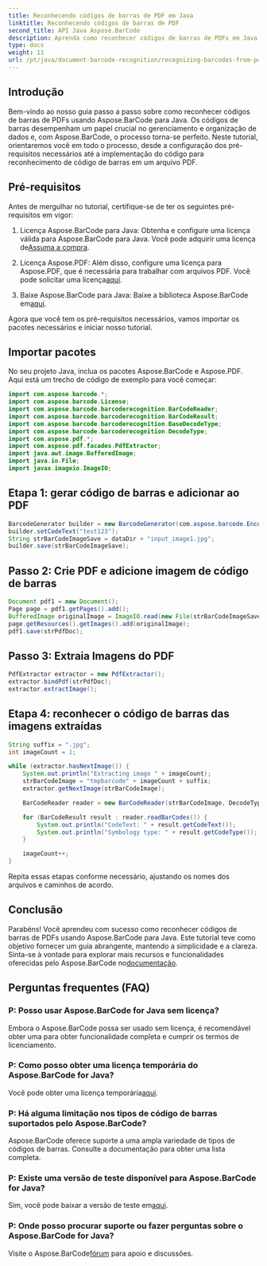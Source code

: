 ```yaml
---
title: Reconhecendo códigos de barras de PDF em Java
linktitle: Reconhecendo códigos de barras de PDF
second_title: API Java Aspose.BarCode
description: Aprenda como reconhecer códigos de barras de PDFs em Java usando Aspose.BarCode. Guia passo a passo com exemplos de código. Aumente a eficiência do seu gerenciamento de dados!
type: docs
weight: 11
url: /pt/java/document-barcode-recognition/recognizing-barcodes-from-pdf/
---
```


## Introdução

Bem-vindo ao nosso guia passo a passo sobre como reconhecer códigos de barras de PDFs usando Aspose.BarCode para Java. Os códigos de barras desempenham um papel crucial no gerenciamento e organização de dados e, com Aspose.BarCode, o processo torna-se perfeito. Neste tutorial, orientaremos você em todo o processo, desde a configuração dos pré-requisitos necessários até a implementação do código para reconhecimento de código de barras em um arquivo PDF.

## Pré-requisitos

Antes de mergulhar no tutorial, certifique-se de ter os seguintes pré-requisitos em vigor:

1.  Licença Aspose.BarCode para Java: Obtenha e configure uma licença válida para Aspose.BarCode para Java. Você pode adquirir uma licença de[Assuma a compra](https://purchase.aspose.com/buy).

2.  Licença Aspose.PDF: Além disso, configure uma licença para Aspose.PDF, que é necessária para trabalhar com arquivos PDF. Você pode solicitar uma licença[aqui](https://purchase.aspose.com/temporary-license/).

3.  Baixe Aspose.BarCode para Java: Baixe a biblioteca Aspose.BarCode em[aqui](https://releases.aspose.com/barcode/java/).

Agora que você tem os pré-requisitos necessários, vamos importar os pacotes necessários e iniciar nosso tutorial.

## Importar pacotes

No seu projeto Java, inclua os pacotes Aspose.BarCode e Aspose.PDF. Aqui está um trecho de código de exemplo para você começar:

```java
import com.aspose.barcode.*;
import com.aspose.barcode.License;
import com.aspose.barcode.barcoderecognition.BarCodeReader;
import com.aspose.barcode.barcoderecognition.BarCodeResult;
import com.aspose.barcode.barcoderecognition.BaseDecodeType;
import com.aspose.barcode.barcoderecognition.DecodeType;
import com.aspose.pdf.*;
import com.aspose.pdf.facades.PdfExtractor;
import java.awt.image.BufferedImage;
import java.io.File;
import javax.imageio.ImageIO;
```

## Etapa 1: gerar código de barras e adicionar ao PDF

```java
BarcodeGenerator builder = new BarcodeGenerator(com.aspose.barcode.EncodeTypes.CODE_39_STANDARD);
builder.setCodeText("test123");
String strBarCodeImageSave = dataDir + "input_image1.jpg";
builder.save(strBarCodeImageSave);
```

## Passo 2: Crie PDF e adicione imagem de código de barras

```java
Document pdf1 = new Document();
Page page = pdf1.getPages().add();
BufferedImage originalImage = ImageIO.read(new File(strBarCodeImageSave));
page.getResources().getImages().add(originalImage);
pdf1.save(strPdfDoc);
```

## Passo 3: Extraia Imagens do PDF

```java
PdfExtractor extractor = new PdfExtractor();
extractor.bindPdf(strPdfDoc);
extractor.extractImage();
```

## Etapa 4: reconhecer o código de barras das imagens extraídas

```java
String suffix = ".jpg";
int imageCount = 1;

while (extractor.hasNextImage()) {
    System.out.println("Extracting image " + imageCount);
    strBarCodeImage = "tmpbarcode" + imageCount + suffix;
    extractor.getNextImage(strBarCodeImage);

    BarCodeReader reader = new BarCodeReader(strBarCodeImage, DecodeType.CODE_39_EXTENDED);

    for (BarCodeResult result : reader.readBarCodes()) {
        System.out.println("CodeText: " + result.getCodeText());
        System.out.println("Symbology type: " + result.getCodeType());
    }

    imageCount++;
}
```

Repita essas etapas conforme necessário, ajustando os nomes dos arquivos e caminhos de acordo.

## Conclusão

 Parabéns! Você aprendeu com sucesso como reconhecer códigos de barras de PDFs usando Aspose.BarCode para Java. Este tutorial teve como objetivo fornecer um guia abrangente, mantendo a simplicidade e a clareza. Sinta-se à vontade para explorar mais recursos e funcionalidades oferecidas pelo Aspose.BarCode no[documentação](https://reference.aspose.com/barcode/java/).

## Perguntas frequentes (FAQ)

### P: Posso usar Aspose.BarCode for Java sem licença?
Embora o Aspose.BarCode possa ser usado sem licença, é recomendável obter uma para obter funcionalidade completa e cumprir os termos de licenciamento.

### P: Como posso obter uma licença temporária do Aspose.BarCode for Java?
 Você pode obter uma licença temporária[aqui](https://purchase.aspose.com/temporary-license/).

### P: Há alguma limitação nos tipos de código de barras suportados pelo Aspose.BarCode?
Aspose.BarCode oferece suporte a uma ampla variedade de tipos de códigos de barras. Consulte a documentação para obter uma lista completa.

### P: Existe uma versão de teste disponível para Aspose.BarCode for Java?
 Sim, você pode baixar a versão de teste em[aqui](https://releases.aspose.com/).

### P: Onde posso procurar suporte ou fazer perguntas sobre o Aspose.BarCode for Java?
 Visite o Aspose.BarCode[fórum](https://forum.aspose.com/c/barcode/13) para apoio e discussões.
